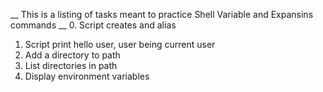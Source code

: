 __ This is a listing of tasks meant to practice  Shell Variable and Expansins commands __
0. Script creates and alias
1. Script print hello user, user being current user
2. Add a directory to path
3. List directories in path
4. Display environment variables
